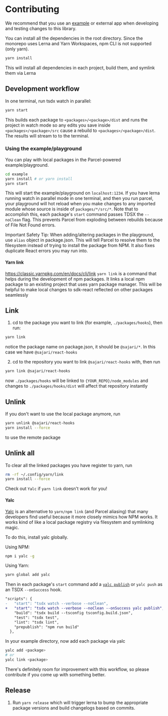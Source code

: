 # Contributing

We recommend that you use an [example](./example) or external app when developing and testing changes to this library.

You can install all the dependencies in the root directory. Since the monorepo uses Lerna and Yarn Workspaces, npm CLI is not supported (only yarn).

```sh
yarn install
```

This will install all dependencies in each project, build them, and symlink them via Lerna

## Development workflow

In one terminal, run tsdx watch in parallel:

```sh
yarn start
```

This builds each package to `<packages>/<package>/dist` and runs the project in watch mode so any edits you save inside `<packages>/<package>/src` cause a rebuild to `<packages>/<package>/dist`. The results will stream to to the terminal.

### Using the example/playground

You can play with local packages in the Parcel-powered example/playground.

```sh
cd example
yarn install # or yarn install
yarn start
```

This will start the example/playground on `localhost:1234`. If you have lerna running watch in parallel mode in one terminal, and then you run parcel, your playground will hot reload when you make changes to any imported module whose source is inside of `packages/*/src/*`. Note that to accomplish this, each package's `start` command passes TDSX the `--noClean` flag. This prevents Parcel from exploding between rebuilds because of File Not Found errors.

Important Safety Tip: When adding/altering packages in the playground, use `alias` object in package.json. This will tell Parcel to resolve them to the filesystem instead of trying to install the package from NPM. It also fixes duplicate React errors you may run into.

#### Yarn link

https://classic.yarnpkg.com/en/docs/cli/link
`yarn link` is a command that helps during the development of npm packages. It links a local npm package to an existing project that uses yarn package manager. This will be helpful to make local changes to sdk-react reflected on other packages seamlessly

## Link

1. cd to the package you want to link (for example, `./packages/hooks`), then run:

```sh
yarn link
```

notice the package name on package.json, it should be `@sajari/*`. In this case we have `@sajari/react-hooks`

2. cd to the repository you want to link `@sajari/react-hooks` with, then run

```sh
yarn link @sajari/react-hooks
```

now `./packages/hooks` will be linked to `{YOUR_REPO}/node_modules` and changes to `./packages/hooks/dist` will affect that repository instantly

## Unlink

If you don't want to use the local package anymore, run

```sh
yarn unlink @sajari/react-hooks
yarn install --force
```

to use the remote package

## Unlink all

To clear all the linked packages you have register to yarn, run

```sh
rm -rf ~/.config/yarn/link
yarn install --force
```

Check out `Yalc` if `yarn link` doesn't work for you!

#### Yalc

[Yalc](https://github.com/whitecolor/yalc) is an alternative to `yarn/npm link` (and Parcel aliasing) that many developers find useful because it more closely mimics how NPM works. It works kind of like a local package registry via filesystem and symlinking magic.

To do this, install yalc globally.

Using NPM:

```sh
npm i yalc -g
```

Using Yarn:

```sh
yarn global add yalc
```

Then in each package's `start` command add a [`yalc publish`](https://github.com/whitecolor/yalc#publish) or `yalc push` as an TSDX `--onSuccess` hook.

```diff
"scripts": {
-   "start": "tsdx watch --verbose --noClean",
+   "start": "tsdx watch --verbose --noClean --onSuccess yalc publish",
    "build": "tsdx build --tsconfig tsconfig.build.json",
    "test": "tsdx test",
    "lint": "tsdx lint",
    "prepublish": "npm run build"
  },
```

In your example directory, now add each package via yalc

```sh
yalc add <package>
# or
yalc link <package>
```

There's definitely room for improvement with this workflow, so please contribute if you come up with something better.

## Release

1. Run `yarn release` which will trigger lerna to bump the appropriate package versions and build changelogs based on commits.
